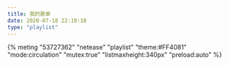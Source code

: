 ```yaml
---
title: 我的歌单
date: 2020-07-18 22:19:18
type: "playlist"
---
```


{% meting "53727362" "netease" "playlist" "theme:#FF4081" "mode:circulation" "mutex:true" "listmaxheight:340px" "preload:auto" %}
